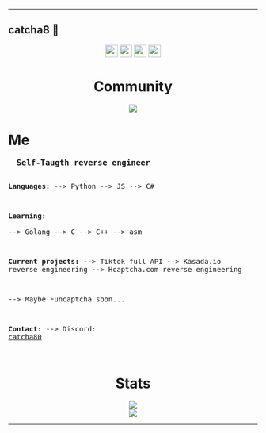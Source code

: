 <hr>

## catcha8 👋

<div align=center>
<a href="https://discord.com/invite/hktVzrff54"><img src="https://img.shields.io/badge/discord-blue.svg?&style=for-the-badge&logo=discord&logoColor=white" height=25></a>
<a href="https://twitch.tv/catcha800"><img src="https://img.shields.io/badge/twitch-violet.svg?&style=for-the-badge&logo=twitch&logoColor=white" height=25></a> 
<a href="https://tiktok.com/@nsl.v2"><img src="https://img.shields.io/badge/tiktok-black.svg?&style=for-the-badge&logo=tiktok&logoColor=white" height=25></a>
<a href="https://youTube.com/channel/UCoNVWCMYp8Fs50wPeefw_7A"><img src="https://img.shields.io/badge/-YouTube-red?&style=for-the-badge&logo=youtube&logoColor=white" height=25></a>
</div>
  
<h1 align=center><b>Community</b></h1>

<p align=center><img src="https://img.shields.io/discord/1131126610502897764.svg?label=Discord&logo=Discord&colorB=7289da&style=for-the-badge" style="max-width: 100%;"></p>

  
<div>
<h1><b>Me</b></h1>
<pre>
  <b style="font-size: 16">Self-Taugth reverse engineer</b>

  
  <b>Languages:</b> 
    --> Python
    --> JS 
    --> C#
  
  <b>Learning:</b>  
    --> Golang
    --> C
    --> C++ 
    --> asm

<b>Current projects:</b> 
  --> Tiktok full API
  --> Kasada.io reverse engineering
  --> Hcaptcha.com reverse engineering
  
  --> Maybe Funcaptcha soon... 

<b>Contact:</b> 
  --> Discord: <a href="https://discord.com/invite/hktVzrff54">catcha80</a> 

</pre>
</div>
  
<div align=center>
<h1 align=center><b>Stats</b></h1>
<img src="https://github-readme-stats.vercel.app/api?username=catcha8&&show_icons=true&title_color=ffffff&icon_color=bb2acf&text_color=daf7dc&bg_color=151515"><br>
<img src="http://github-readme-streak-stats.herokuapp.com?user=catcha8&theme=dark&date_format=j%20M%5B%20Y%5D&currStreakNum=EEFCFF&background=000000&stroke=0105DD&border=FFFFFF&ring=0A0DDD&fire=FFFFFF&sideNums=A781DD&currStreakLabel=50D2DD&sideLabels=5983DD&dates=FFFFFF"><br>
</div>

<hr>

